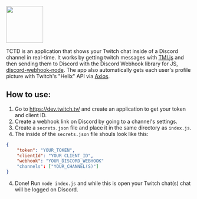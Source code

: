 <img src="https://i.imgur.com/f2RQLoQ.png" width="auto" height="100">

TCTD is an application that shows your Twitch chat inside of a Discord channel in real-time. It works by getting twitch messages with [TMI.js](https://tmijs.com/) and then sending them to Discord with the Discord Webhook library for JS, [discord-webhook-node](https://github.com/matthew1232/discord-webhook-node). The app also automatically gets each user's profile picture with Twitch's "Helix" API via [Axios](https://axios-http.com/).


## How to use:
1. Go to https://dev.twitch.tv/ and create an application to get your token and client ID.
2. Create a webhook link on Discord by going to a channel's settings.
3. Create a `secrets.json` file and place it in the same directory as `index.js`.
4. The inside of the `secrets.json` file shouls look like this:
```json
{
    "token": "YOUR_TOKEN",
    "clientId": "YOUR_CLIENT_ID",
    "webhook": "YOUR_DISCORD_WEBHOOK"
    "channels": ["YOUR_CHANNEL(S)"]
}
```
4. Done! Run `node index.js` and while this is open your Twitch chat(s) chat will be logged on Discord.
